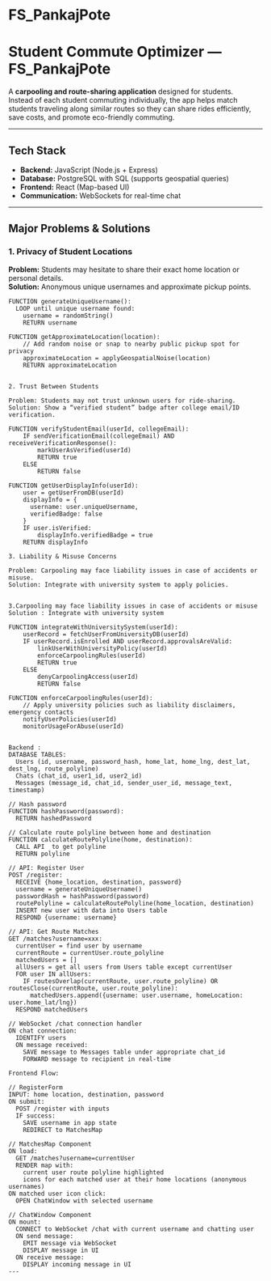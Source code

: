 # FS_PankajPote
# Student Commute Optimizer — FS_PankajPote

A **carpooling and route-sharing application** designed for students.  
Instead of each student commuting individually, the app helps match students traveling along similar routes so they can share rides efficiently, save costs, and promote eco-friendly commuting.

---

##  Tech Stack
- **Backend:** JavaScript (Node.js + Express)  
- **Database:** PostgreSQL with SQL (supports geospatial queries)  
- **Frontend:** React (Map-based UI)  
- **Communication:** WebSockets for real-time chat  

---

##  Major Problems & Solutions

### 1. Privacy of Student Locations  
**Problem:** Students may hesitate to share their exact home location or personal details.  
**Solution:** Anonymous unique usernames and approximate pickup points.  

```pseudo
FUNCTION generateUniqueUsername():
  LOOP until unique username found:
    username = randomString()
    RETURN username

FUNCTION getApproximateLocation(location):
    // Add random noise or snap to nearby public pickup spot for privacy
    approximateLocation = applyGeospatialNoise(location)
    RETURN approximateLocation


2. Trust Between Students

Problem: Students may not trust unknown users for ride-sharing.
Solution: Show a “verified student” badge after college email/ID verification.

FUNCTION verifyStudentEmail(userId, collegeEmail):
    IF sendVerificationEmail(collegeEmail) AND receiveVerificationResponse():
        markUserAsVerified(userId)
        RETURN true
    ELSE
        RETURN false

FUNCTION getUserDisplayInfo(userId):
    user = getUserFromDB(userId)
    displayInfo = {
      username: user.uniqueUsername,
      verifiedBadge: false
    }
    IF user.isVerified:
        displayInfo.verifiedBadge = true
    RETURN displayInfo

3. Liability & Misuse Concerns

Problem: Carpooling may face liability issues in case of accidents or misuse.
Solution: Integrate with university system to apply policies.


3.Carpooling may face liability issues in case of accidents or misuse
Solution : Integrate with university system

FUNCTION integrateWithUniversitySystem(userId):
    userRecord = fetchUserFromUniversityDB(userId)
    IF userRecord.isEnrolled AND userRecord.approvalsAreValid:
        linkUserWithUniversityPolicy(userId)
        enforceCarpoolingRules(userId)
        RETURN true
    ELSE
        denyCarpoolingAccess(userId)
        RETURN false

FUNCTION enforceCarpoolingRules(userId):
    // Apply university policies such as liability disclaimers, emergency contacts
    notifyUserPolicies(userId)
    monitorUsageForAbuse(userId)


Backend : 
DATABASE TABLES:
  Users (id, username, password_hash, home_lat, home_lng, dest_lat, dest_lng, route_polyline)
  Chats (chat_id, user1_id, user2_id)
  Messages (message_id, chat_id, sender_user_id, message_text, timestamp)

// Hash password
FUNCTION hashPassword(password):
  RETURN hashedPassword

// Calculate route polyline between home and destination
FUNCTION calculateRoutePolyline(home, destination):
  CALL API  to get polyline
  RETURN polyline

// API: Register User
POST /register:
  RECEIVE {home_location, destination, password}
  username = generateUniqueUsername()
  passwordHash = hashPassword(password)
  routePolyline = calculateRoutePolyline(home_location, destination)
  INSERT new user with data into Users table
  RESPOND {username: username}

// API: Get Route Matches
GET /matches?username=xxx:
  currentUser = find user by username
  currentRoute = currentUser.route_polyline
  matchedUsers = []
  allUsers = get all users from Users table except currentUser
  FOR user IN allUsers:
    IF routesOverlap(currentRoute, user.route_polyline) OR routesClose(currentRoute, user.route_polyline):
      matchedUsers.append({username: user.username, homeLocation: user.home_lat/lng})
  RESPOND matchedUsers

// WebSocket /chat connection handler
ON chat connection:
  IDENTIFY users
  ON message received:
    SAVE message to Messages table under appropriate chat_id
    FORWARD message to recipient in real-time

Frontend Flow:

// RegisterForm 
INPUT: home location, destination, password
ON submit:
  POST /register with inputs
  IF success:
    SAVE username in app state
    REDIRECT to MatchesMap

// MatchesMap Component
ON load:
  GET /matches?username=currentUser
  RENDER map with:
    current user route polyline highlighted
    icons for each matched user at their home locations (anonymous usernames)
ON matched user icon click:
  OPEN ChatWindow with selected username

// ChatWindow Component
ON mount:
  CONNECT to WebSocket /chat with current username and chatting user
  ON send message:
    EMIT message via WebSocket
    DISPLAY message in UI
  ON receive message:
    DISPLAY incoming message in UI
---